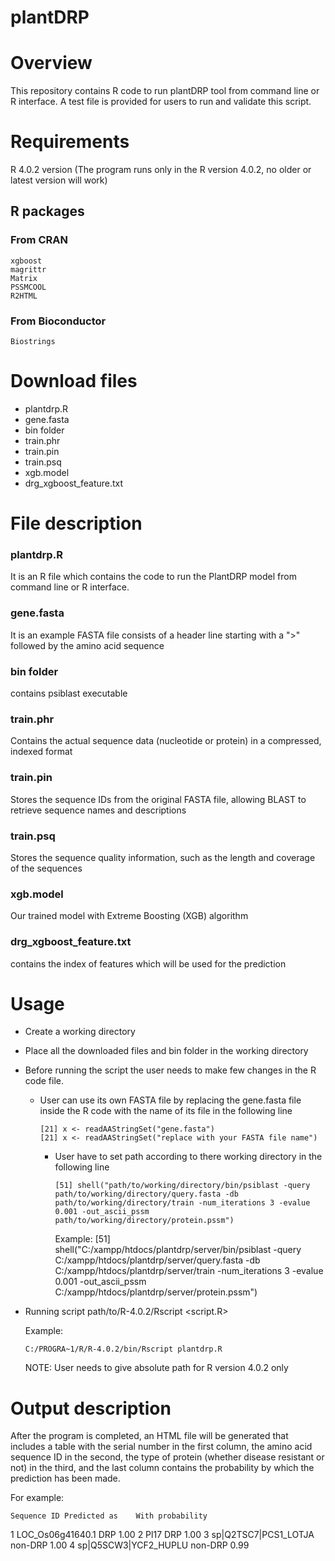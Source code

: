 # plantDRP
# Overview
This repository contains R code to run plantDRP tool from command line or R interface. A test file is provided for users to run and validate this script.

# Requirements
R 4.0.2 version (The program runs only in the R version 4.0.2, no older or latest version will work)
## R packages
### From CRAN
    xgboost
    magrittr
    Matrix
    PSSMCOOL
    R2HTML
    
### From Bioconductor
    Biostrings

# Download files
- plantdrp.R
- gene.fasta
- bin folder
- train.phr
- train.pin
- train.psq
- xgb.model
- drg_xgboost_feature.txt

# File description
### plantdrp.R
It is an R file which contains the code to run the PlantDRP model from command line or R interface.

### gene.fasta
It is an example FASTA file consists of a header line starting with a ">" followed by the amino acid sequence

### bin folder
contains psiblast executable

### train.phr
Contains the actual sequence data (nucleotide or protein) in a compressed, indexed format

### train.pin
Stores the sequence IDs from the original FASTA file, allowing BLAST to retrieve sequence names and descriptions

### train.psq
Stores the sequence quality information, such as the length and coverage of the sequences

### xgb.model
Our trained model with Extreme Boosting (XGB) algorithm

### drg_xgboost_feature.txt
contains the index of features which will be used for the prediction

# Usage 
- Create a working directory 
- Place all the downloaded files and bin folder in the working directory
- Before running the script the user needs to make few changes in the R code file.
  
  - User can use its own FASTA file by replacing the gene.fasta file inside the R code with the name of its file in the following line
  
        [21] x <- readAAStringSet("gene.fasta")
        [21] x <- readAAStringSet("replace with your FASTA file name")

     -  User have to set path according to there working directory in the following line
  
            [51] shell("path/to/working/directory/bin/psiblast -query path/to/working/directory/query.fasta -db path/to/working/directory/train -num_iterations 3 -evalue 0.001 -out_ascii_pssm path/to/working/directory/protein.pssm")

        Example:
            [51] shell("C:/xampp/htdocs/plantdrp/server/bin/psiblast -query C:/xampp/htdocs/plantdrp/server/query.fasta -db C:/xampp/htdocs/plantdrp/server/train -num_iterations 3 -evalue 0.001 -out_ascii_pssm C:/xampp/htdocs/plantdrp/server/protein.pssm")
  
- Running script
      path/to/R-4.0.2/Rscript <script.R>

  Example:
  
      C:/PROGRA~1/R/R-4.0.2/bin/Rscript plantdrp.R
   
   NOTE: User needs to give absolute path for R version 4.0.2 only

# Output description
After the program is completed, an HTML file will be generated that includes a table with the serial number in the first column, the amino acid sequence ID in the second, the type of protein (whether disease resistant or not) in the third, and the last column contains the probability by which the prediction has been made.

For example:

	Sequence ID	Predicted as	With probability
1	LOC_Os06g41640.1	DRP	1.00
2	Pl17	DRP	1.00
3	sp|Q2TSC7|PCS1_LOTJA	non-DRP	1.00
4	sp|Q5SCW3|YCF2_HUPLU	non-DRP	0.99
